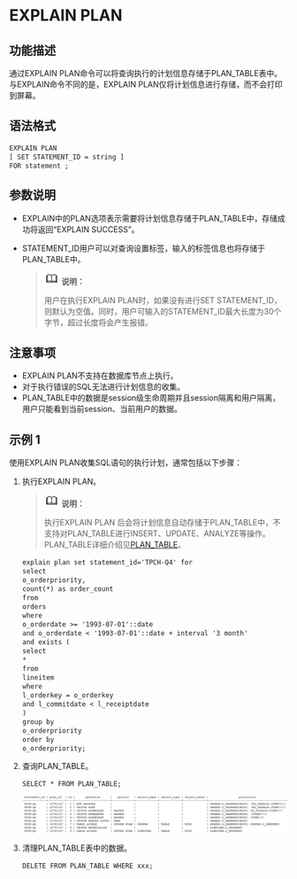 # EXPLAIN PLAN<a name="ZH-CN_TOPIC_0289900301"></a>

## 功能描述<a name="zh-cn_topic_0283136849_zh-cn_topic_0237122164_section0601642305"></a>

通过EXPLAIN PLAN命令可以将查询执行的计划信息存储于PLAN\_TABLE表中。与EXPLAIN命令不同的是，EXPLAIN PLAN仅将计划信息进行存储，而不会打印到屏幕。

## 语法格式<a name="zh-cn_topic_0283136849_zh-cn_topic_0237122164_zh-cn_topic_0165816825_section1531318315427"></a>

```
EXPLAIN PLAN
[ SET STATEMENT_ID = string ]
FOR statement ;
```

## 参数说明<a name="zh-cn_topic_0283136849_zh-cn_topic_0237122164_zh-cn_topic_0165816825_section12263165913464"></a>

-   EXPLAIN中的PLAN选项表示需要将计划信息存储于PLAN\_TABLE中，存储成功将返回“EXPLAIN SUCCESS”。
-   STATEMENT\_ID用户可以对查询设置标签，输入的标签信息也将存储于PLAN\_TABLE中。

    >![](public_sys-resources/icon-note.gif) **说明：** 
    >
    >用户在执行EXPLAIN PLAN时，如果没有进行SET  STATEMENT\_ID，则默认为空值。同时，用户可输入的STATEMENT\_ID最大长度为30个字节，超过长度将会产生报错。


## 注意事项<a name="zh-cn_topic_0283136849_zh-cn_topic_0237122164_zh-cn_topic_0165816825_section74641935135611"></a>

-   EXPLAIN PLAN不支持在数据库节点上执行。
-   对于执行错误的SQL无法进行计划信息的收集。
-   PLAN\_TABLE中的数据是session级生命周期并且session隔离和用户隔离，用户只能看到当前session、当前用户的数据。

## 示例 1<a name="zh-cn_topic_0283136849_zh-cn_topic_0237122164_zh-cn_topic_0165816825_section1128872085512"></a>

使用EXPLAIN  PLAN收集SQL语句的执行计划，通常包括以下步骤：

1.  执行EXPLAIN PLAN。

    >![](public_sys-resources/icon-note.gif) **说明：** 
    >
    >执行EXPLAIN PLAN 后会将计划信息自动存储于PLAN\_TABLE中，不支持对PLAN\_TABLE进行INSERT、UPDATE、ANALYZE等操作。
    >PLAN\_TABLE详细介绍见[PLAN\_TABLE](PLAN_TABLE.md)。

    ```
    explain plan set statement_id='TPCH-Q4' for
    select
    o_orderpriority,
    count(*) as order_count
    from
    orders
    where
    o_orderdate >= '1993-07-01'::date
    and o_orderdate < '1993-07-01'::date + interval '3 month'
    and exists (
    select
    *
    from
    lineitem
    where
    l_orderkey = o_orderkey
    and l_commitdate < l_receiptdate
    )
    group by
    o_orderpriority
    order by
    o_orderpriority;
    ```

2.  查询PLAN\_TABLE。

    ```
    SELECT * FROM PLAN_TABLE;
    ```

    ![](figures/文档.png)

3.  清理PLAN\_TABLE表中的数据。

    ```
    DELETE FROM PLAN_TABLE WHERE xxx;
    ```


